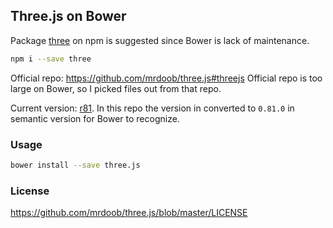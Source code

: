 
Three.js on Bower
------

Package [three](https://www.npmjs.com/package/three) on npm is suggested since Bower is lack of maintenance.

```bash
npm i --save three
```

Official repo: https://github.com/mrdoob/three.js#threejs
Official repo is too large on Bower, so I picked files out from that repo.

Current version: [r81](https://github.com/mrdoob/three.js/releases/tag/r81).
In this repo the version in converted to `0.81.0` in semantic version for Bower to recognize.

### Usage

```bash
bower install --save three.js
```

### License

https://github.com/mrdoob/three.js/blob/master/LICENSE

